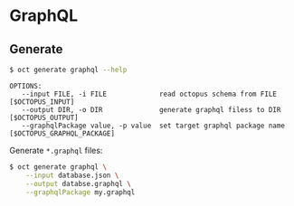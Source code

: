 # GraphQL

## Generate

```bash
$ oct generate graphql --help
```

```
OPTIONS:
   --input FILE, -i FILE             read octopus schema from FILE [$OCTOPUS_INPUT]
   --output DIR, -o DIR              generate graphql filess to DIR [$OCTOPUS_OUTPUT]
   --graphqlPackage value, -p value  set target graphql package name [$OCTOPUS_GRAPHQL_PACKAGE]
```

Generate `*.graphql` files:

```bash
$ oct generate graphql \
    --input database.json \
    --output databse.graphql \
    --graphqlPackage my.graphql
```
